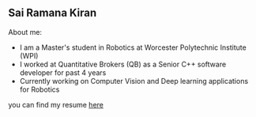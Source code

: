 
<!--
**saikrn112/saikrn112** is a ✨ _special_ ✨ repository because its `README.md` (this file) appears on your GitHub profile.

- I am currently working on Computer Vision
- 🔭 I’m currently working on Computer vision
- 🌱 I’m currently learning ...
- 👯 I’m looking to collaborate on ...
- 🤔 I’m looking for help with ...
- 💬 Ask me about ...
- 📫 How to reach me: ...
- 😄 Pronouns: ...
- ⚡ Fun fact: ...
-->
Sai Ramana Kiran 
---

About me:

- I am a Master's student in Robotics at Worcester Polytechnic Institute (WPI)
- I worked at Quantitative Brokers (QB) as a Senior C++ software developer for past 4 years
- Currently working on Computer Vision and Deep learning applications for Robotics

you can find my resume [here](https://saikrn112.github.io/CV.pdf)

<!--
Some of my GitHub stats below

[![GitHub Streak](http://github-readme-streak-stats.herokuapp.com?user=saikrn112&theme=gruvbox)](https://git.io/streak-stats)

[![Ramana's github stats](https://github-readme-stats.vercel.app/api?username=saikrn112&show_icons=true&theme=gruvbox)](https://github.com/anuraghazra/github-readme-stats) 


[![Top Langs](https://github-readme-stats.vercel.app/api/top-langs/?username=saikrn112&layout=compact&theme=vision-friendly-dark)](https://github.com/anuraghazra/github-readme-stats)
-->
